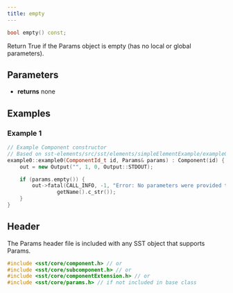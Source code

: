 ```yaml
---
title: empty
---
```

```cpp
bool empty() const;
```

Return True if the Params object is empty (has no local or global parameters).

## Parameters
* **returns** none


## Examples

### Example 1
```cpp
// Example Component constructor
// Based on sst-elements/src/sst/elements/simpleElementExample/example0.cc
example0::example0(ComponentId_t id, Params& params) : Component(id) {
    out = new Output("", 1, 0, Output::STDOUT);

    if (params.empty()) {
        out->fatal(CALL_INFO, -1, "Error: No parameters were provided to the component named %s\n", 
                getName().c_str());
    }
}
```

## Header
The Params header file is included with any SST object that supports Params.
```cpp
#include <sst/core/component.h> // or
#include <sst/core/subcomponent.h> // or
#include <sst/core/componentExtension.h> // or
#include <sst/core/params.h> // if not included in base class
```